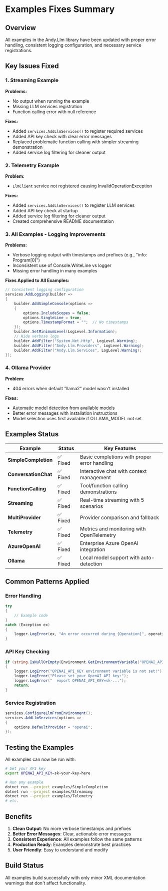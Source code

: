 # Examples Fixes Summary

## Overview
All examples in the Andy.Llm library have been updated with proper error handling, consistent logging configuration, and necessary service registrations.

## Key Issues Fixed

### 1. Streaming Example
**Problems:**
- No output when running the example
- Missing LLM services registration
- Function calling error with null reference

**Fixes:**
- Added `services.AddLlmServices()` to register required services
- Added API key check with clear error messages
- Replaced problematic function calling with simpler streaming demonstration
- Added service log filtering for cleaner output

### 2. Telemetry Example
**Problem:**
- `LlmClient` service not registered causing InvalidOperationException

**Fixes:**
- Added `services.AddLlmServices()` to register LLM services
- Added API key check at startup
- Added service log filtering for cleaner output
- Created comprehensive README documentation

### 3. All Examples - Logging Improvements
**Problems:**
- Verbose logging output with timestamps and prefixes (e.g., "info: Program[0]")
- Inconsistent use of Console.WriteLine vs logger
- Missing error handling in many examples

**Fixes Applied to All Examples:**
```csharp
// Consistent logging configuration
services.AddLogging(builder => 
{
    builder.AddSimpleConsole(options =>
    {
        options.IncludeScopes = false;
        options.SingleLine = true;
        options.TimestampFormat = "";  // No timestamps
    });
    builder.SetMinimumLevel(LogLevel.Information);
    // Hide verbose logs
    builder.AddFilter("System.Net.Http", LogLevel.Warning);
    builder.AddFilter("Andy.Llm.Providers", LogLevel.Warning);
    builder.AddFilter("Andy.Llm.Services", LogLevel.Warning);
});
```

### 4. Ollama Provider
**Problem:**
- 404 errors when default "llama2" model wasn't installed

**Fixes:**
- Automatic model detection from available models
- Better error messages with installation instructions
- Model selection uses first available if OLLAMA_MODEL not set

## Examples Status

| Example | Status | Key Features |
|---------|--------|--------------|
| **SimpleCompletion** | ✅ Fixed | Basic completions with proper error handling |
| **ConversationChat** | ✅ Fixed | Interactive chat with context management |
| **FunctionCalling** | ✅ Fixed | Tool/function calling demonstrations |
| **Streaming** | ✅ Fixed | Real-time streaming with 5 scenarios |
| **MultiProvider** | ✅ Fixed | Provider comparison and fallback |
| **Telemetry** | ✅ Fixed | Metrics and monitoring with OpenTelemetry |
| **AzureOpenAI** | ✅ Fixed | Enterprise Azure OpenAI integration |
| **Ollama** | ✅ Fixed | Local model support with auto-detection |

## Common Patterns Applied

### Error Handling
```csharp
try
{
    // Example code
}
catch (Exception ex)
{
    logger.LogError(ex, "An error occurred during {Operation}", operationName);
}
```

### API Key Checking
```csharp
if (string.IsNullOrEmpty(Environment.GetEnvironmentVariable("OPENAI_API_KEY")))
{
    logger.LogError("OPENAI_API_KEY environment variable is not set!");
    logger.LogError("Please set your OpenAI API key:");
    logger.LogError("  export OPENAI_API_KEY=sk-...");
    return;
}
```

### Service Registration
```csharp
services.ConfigureLlmFromEnvironment();
services.AddLlmServices(options =>
{
    options.DefaultProvider = "openai";
});
```

## Testing the Examples

All examples can now be run with:
```bash
# Set your API key
export OPENAI_API_KEY=sk-your-key-here

# Run any example
dotnet run --project examples/SimpleCompletion
dotnet run --project examples/Streaming
dotnet run --project examples/Telemetry
# etc.
```

## Benefits

1. **Clean Output**: No more verbose timestamps and prefixes
2. **Better Error Messages**: Clear, actionable error messages
3. **Consistent Experience**: All examples follow the same patterns
4. **Production Ready**: Examples demonstrate best practices
5. **User Friendly**: Easy to understand and modify

## Build Status

All examples build successfully with only minor XML documentation warnings that don't affect functionality.